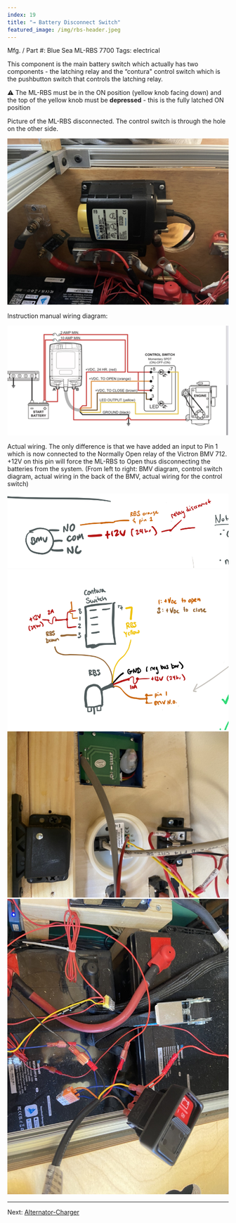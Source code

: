 ```yaml
---
index: 19
title: "→ Battery Disconnect Switch"
featured_image: /img/rbs-header.jpeg
---
```


Mfg. / Part #: Blue Sea ML-RBS 7700
Tags: electrical

This component is the main battery switch which actually has two components - the latching relay and the “contura" control switch which is the pushbutton switch that controls the latching relay. 

⚠️ The ML-RBS must be in the ON position (yellow knob facing down) and the top of the yellow knob must be **depressed** - this is the fully latched ON position

Picture of the ML-RBS disconnected. The control switch is through the hole on the other side. 

![Picture of the ML-RBS disconnected. The contura switch is through the hole on the other side. ](img/rbs-header.jpeg)

Instruction manual wiring diagram: 

![Wiring diagram from the instruction manual](img/instruction-manual-wiring.jpeg)

Actual wiring. The only difference is that we have added an input to Pin 1 which is now connected to the Normally Open relay of the Victron BMV 712. +12V on this pin will force the ML-RBS to Open thus disconnecting the batteries from the system. (From left to right:  BMV diagram, control switch diagram,  actual wiring in the back of the BMV, actual wiring for the control switch)

<div class='gallery' data-columns='4'>
	<img src="/img/van-bmv-relay.png">
	<img src="/img/van-bmv-contura-switch.png">
	<img src="/img/IMG_4769.jpg">
	<img src="/img/IMG_4768.jpg">
</div>

---

Next: [Alternator-Charger](Alternator-Charger)